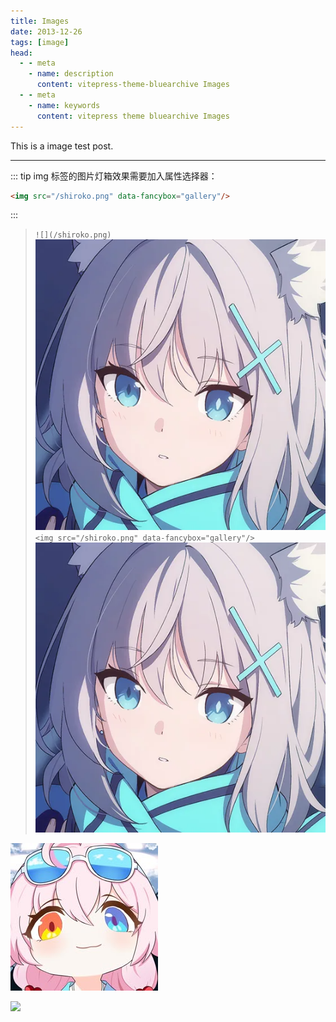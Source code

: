 ```yaml
---
title: Images
date: 2013-12-26
tags: [image]
head:
  - - meta
    - name: description
      content: vitepress-theme-bluearchive Images
  - - meta
    - name: keywords
      content: vitepress theme bluearchive Images
---
```


This is a image test post.

---

::: tip
img 标签的图片灯箱效果需要加入属性选择器：

```md
<img src="/shiroko.png" data-fancybox="gallery"/>
```

:::

> `![](/shiroko.png)` ![](/shiroko.png) `<img src="/shiroko.png" data-fancybox="gallery"/>` <img src="/shiroko.png" data-fancybox="gallery"/>

![Caption](/shiroko.jpg)

![](/hoshino1.jpg)
